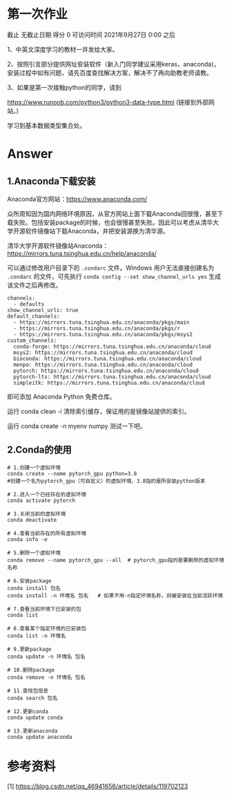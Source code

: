 # 第一次作业

截止 无截止日期 得分 0 可访问时间 2021年9月27日 0:00 之后

1、中英文深度学习的教材一并发给大家。

2、按照引言部分提供网址安装软件（新入门同学建议采用keras，anaconda)，安装过程中如有问题，请先百度查找解决方案，解决不了再向助教老师请教。

3、如果是第一次接触python的同学，请到

https://www.runoob.com/python3/python3-data-type.html (链接到外部网站。)

学习到基本数据类型集合处。

# Answer

## 1.Anaconda下载安装 

Anaconda官方网站：<https://www.anaconda.com/>

众所周知因为国内网络环境原因，从官方网站上面下载Anaconda回很慢，甚至下载失败。包括安装package的时候，也会很慢甚至失败。因此可以考虑从清华大学开源软件镜像站下载Anaconda，并把安装源换为清华源。

清华大学开源软件镜像站Anaconda：<https://mirrors.tuna.tsinghua.edu.cn/help/anaconda/>

可以通过修改用户目录下的 `.condarc` 文件。Windows 用户无法直接创建名为 `.condarc` 的文件，可先执行 `conda config --set show_channel_urls yes` 生成该文件之后再修改。

```
channels:
  - defaults
show_channel_urls: true
default_channels:
  - https://mirrors.tuna.tsinghua.edu.cn/anaconda/pkgs/main
  - https://mirrors.tuna.tsinghua.edu.cn/anaconda/pkgs/r
  - https://mirrors.tuna.tsinghua.edu.cn/anaconda/pkgs/msys2
custom_channels:
  conda-forge: https://mirrors.tuna.tsinghua.edu.cn/anaconda/cloud
  msys2: https://mirrors.tuna.tsinghua.edu.cn/anaconda/cloud
  bioconda: https://mirrors.tuna.tsinghua.edu.cn/anaconda/cloud
  menpo: https://mirrors.tuna.tsinghua.edu.cn/anaconda/cloud
  pytorch: https://mirrors.tuna.tsinghua.edu.cn/anaconda/cloud
  pytorch-lts: https://mirrors.tuna.tsinghua.edu.cn/anaconda/cloud
  simpleitk: https://mirrors.tuna.tsinghua.edu.cn/anaconda/cloud
```

即可添加 Anaconda Python 免费仓库。

运行 conda clean -i 清除索引缓存，保证用的是镜像站提供的索引。

运行 conda create -n myenv numpy 测试一下吧。

## 2.Conda的使用

```
# 1.创建一个虚拟环境
conda create --name pytorch_gpu python=3.8
#创建一个名为pytorch_gpu（可自定义）的虚拟环境，3.8指的是所安装python版本

# 2.进入一个已经存在的虚拟环境
conda activate pytorch

# 3.关闭当前的虚拟环境
conda deactivate

# 4.查看当前存在的所有虚拟环境
conda info -e

# 5.删除一个虚拟环境
conda remove --name pytorch_gpu --all  # pytorch_gpu指的是要删除的虚拟环境名称

# 6.安装package
conda install 包名
conda install -n 环境名 包名   # 如果不用-n指定环境名称，则被安装在当前活跃环境

# 7.查看当前环境下已安装的包
conda list

# 8.查看某个指定环境的已安装包
conda list -n 环境名

# 9.更新package
conda update -n 环境名 包名

# 10.删除package
conda remove -n 环境名 包名

# 11.查找包信息
conda search 包名

# 12.更新conda
conda update conda

# 13.更新anaconda
conda update anaconda
```

# 参考资料

[1] <https://blog.csdn.net/qq_46941656/article/details/119702123>